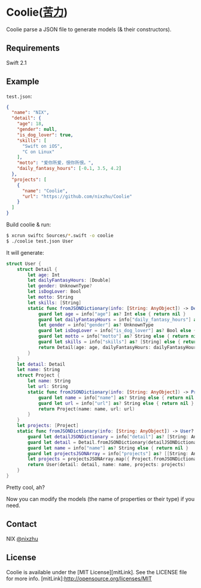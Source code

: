 
# Coolie([苦力](https://zh.wikipedia.org/wiki/%E8%8B%A6%E5%8A%9B))

Coolie parse a JSON file to generate models (& their constructors).

## Requirements

Swift 2.1

## Example

`test.json`:

``` json
{
  "name": "NIX",
  "detail": {
    "age": 18,
    "gender": null,
    "is_dog_lover": true,
    "skills": [
      "Swift on iOS",
      "C on Linux"
    ],
    "motto": "爱你所爱，恨你所恨。",
    "daily_fantasy_hours": [-0.1, 3.5, 4.2]
  },
  "projects": [
    {
      "name": "Coolie",
      "url": "https://github.com/nixzhu/Coolie"
    }
  ]
}
```

Build coolie & run:

``` bash
$ xcrun swiftc Sources/*.swift -o coolie
$ ./coolie test.json User
```

It will generate:

``` swift
struct User {
	struct Detail {
		let age: Int
		let dailyFantasyHours: [Double]
		let gender: UnknownType?
		let isDogLover: Bool
		let motto: String
		let skills: [String]
		static func fromJSONDictionary(info: [String: AnyObject]) -> Detail? {
			guard let age = info["age"] as? Int else { return nil }
			guard let dailyFantasyHours = info["daily_fantasy_hours"] as? [Double] else { return nil }
			let gender = info["gender"] as? UnknownType
			guard let isDogLover = info["is_dog_lover"] as? Bool else { return nil }
			guard let motto = info["motto"] as? String else { return nil }
			guard let skills = info["skills"] as? [String] else { return nil }
			return Detail(age: age, dailyFantasyHours: dailyFantasyHours, gender: gender, isDogLover: isDogLover, motto: motto, skills: skills)
		}
	}
	let detail: Detail
	let name: String
	struct Project {
		let name: String
		let url: String
		static func fromJSONDictionary(info: [String: AnyObject]) -> Project? {
			guard let name = info["name"] as? String else { return nil }
			guard let url = info["url"] as? String else { return nil }
			return Project(name: name, url: url)
		}
	}
	let projects: [Project]
	static func fromJSONDictionary(info: [String: AnyObject]) -> User? {
		guard let detailJSONDictionary = info["detail"] as? [String: AnyObject] else { return nil }
		guard let detail = Detail.fromJSONDictionary(detailJSONDictionary) else { return nil }
		guard let name = info["name"] as? String else { return nil }
		guard let projectsJSONArray = info["projects"] as? [[String: AnyObject]] else { return nil }
		let projects = projectsJSONArray.map({ Project.fromJSONDictionary($0) }).flatMap({ $0 })
		return User(detail: detail, name: name, projects: projects)
	}
}
```

Pretty cool, ah?

Now you can modify the models (the name of properties or their type) if you need.

## Contact

NIX [@nixzhu](https://twitter.com/nixzhu)

## License

Coolie is available under the [MIT License][mitLink]. See the LICENSE file for more info.
[mitLink]:http://opensource.org/licenses/MIT
